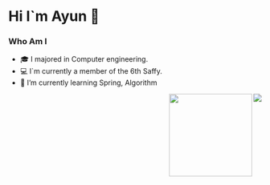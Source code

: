 # Hi I`m Ayun 👋

### Who Am I
- 🎓 I majored in Computer engineering.
- 💻 I`m currently a member of the 6th Saffy.
- 🌱 I’m currently learning Spring, Algorithm

<!-- ### Award
- 🥇
- 🥈 -->

<img align='right' src="http://mazassumnida.wtf/api/v2/generate_badge?boj=success">

<img align='right' src="https://github-readme-stats.vercel.app/api?username=happyAyun" height="165">

